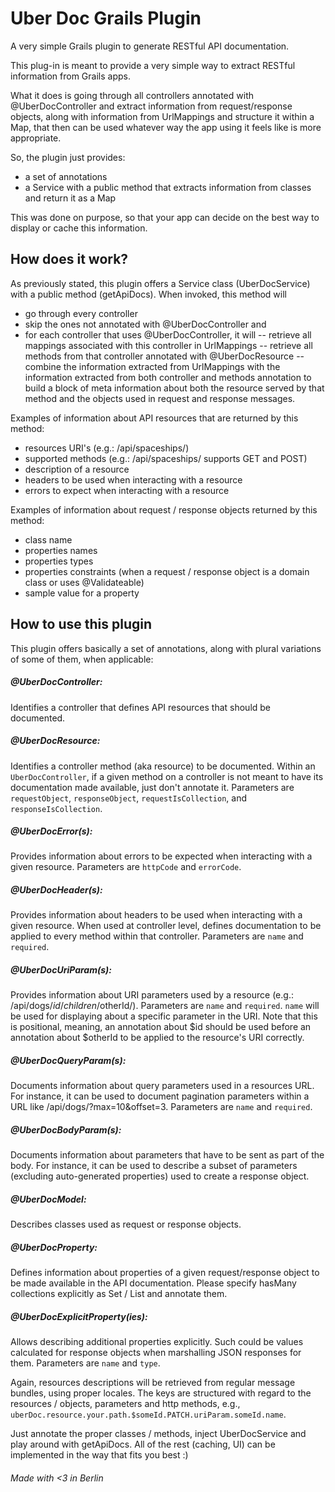 # Uber Doc Grails Plugin

A very simple Grails plugin to generate RESTful API documentation.

This plug-in is meant to provide a very simple way to extract RESTful information from Grails apps.

What it does is going through all controllers annotated with @UberDocController and extract information from request/response objects, along with information from UrlMappings
and structure it within a Map, that then can be used whatever way the app using it feels like is more appropriate.

So, the plugin just provides:
- a set of annotations
- a Service with a public method that extracts information from classes and return it as a Map

This was done on purpose, so that your app can decide on the best way to display or cache this information.

## How does it work?

As previously stated, this plugin offers a Service class (UberDocService) with a public method (getApiDocs). When invoked, this method will

- go through every controller
- skip the ones not annotated with @UberDocController and
- for each controller that uses @UberDocController, it will
-- retrieve all mappings associated with this controller in UrlMappings
-- retrieve all methods from that controller annotated with @UberDocResource
-- combine the information extracted from UrlMappings with the information extracted from both controller and methods annotation to build a block of meta information about both the resource served by that method and the objects used in request and response messages.

Examples of information about API resources that are returned by this method:

- resources URI's (e.g.: /api/spaceships/)
- supported methods (e.g.: /api/spaceships/ supports GET and POST)
- description of a resource
- headers to be used when interacting with a resource
- errors to expect when interacting with a resource

Examples of information about request / response objects returned by this method:
- class name
- properties names
- properties types
- properties constraints (when a request / response object is a domain class or uses @Validateable)
- sample value for a property


## How to use this plugin

This plugin offers basically a set of annotations, along with plural variations of some of them, when applicable:

##### @UberDocController:
Identifies a controller that defines API resources that should be documented.
##### @UberDocResource:
Identifies a controller method (aka resource) to be documented. Within an `UberDocController`, if a given method on a controller is not meant to have its documentation made available, just don't annotate it. Parameters are `requestObject`, `responseObject`, `requestIsCollection`, and `responseIsCollection`.
##### @UberDocError(s):
Provides information about errors to be expected when interacting with a given resource. Parameters are `httpCode` and `errorCode`.
##### @UberDocHeader(s):
Provides information about headers to be used when interacting with a given resource. When used at controller level, defines documentation to be applied to every method within that controller. Parameters are `name` and `required`.
##### @UberDocUriParam(s):
Provides information about URI parameters used by a resource (e.g.: /api/dogs/$id/children/$otherId/). Parameters are `name` and `required`. `name` will be used for displaying about a specific parameter in the URI. Note that this is positional, meaning, an annotation about $id should be used before an annotation about $otherId to be applied to the resource's URI correctly.
##### @UberDocQueryParam(s):
Documents information about query parameters used in a resources URL. For instance, it can be used to document pagination parameters within a URL like /api/dogs/?max=10&offset=3. Parameters are `name` and `required`.
##### @UberDocBodyParam(s):
Documents information about parameters that have to be sent as part of the body. For instance, it can be used to describe a subset of parameters (excluding auto-generated properties) used to create a response object.
##### @UberDocModel:
Describes classes used as request or response objects.
##### @UberDocProperty:
Defines information about properties of a given request/response object to be made available in the API documentation. Please specify hasMany collections explicitly as Set<Object> / List<Object> and annotate them.
##### @UberDocExplicitProperty(ies):
Allows describing additional properties explicitly. Such could be values calculated for response objects when marshalling JSON responses for them. Parameters are `name` and `type`.

Again, resources descriptions will be retrieved from regular message bundles, using proper locales. The keys are structured with regard to the resources / objects, parameters and http methods, e.g., `uberDoc.resource.your.path.$someId.PATCH.uriParam.someId.name`.

Just annotate the proper classes / methods, inject UberDocService and play around with getApiDocs. All of the rest (caching, UI) can be implemented in the way that fits you best :)


###### Made with <3 in Berlin
